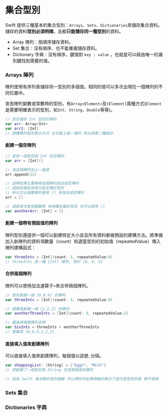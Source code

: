 # 集合型別

Swift 提供三種基本的集合型別：`Arrays`、`Sets`、`Dictionaries`來儲存集合資料。儲存的資料**型別必須明確**，且都**只能儲存同一種型別**的資料。

- Array 陣列：按順序儲存資料。
- Set 集合：沒有順序、也不能重複儲存資料。
- Dictionary 字典：沒有順序，鍵值對 `key : value` ，也就是可以經由唯一的識別鍵找到需要的值。


### Arrays 陣列

陣列使用有序列表儲存同一型別的多個值。相同的值可以多次出現在一個陣列的不同位置中。

宣告陣列變數或常數時的型別，有`Array<Element>`及`[Element]`兩種方式(`Element`是需要明確表示的型別，如`Int`、`String`、`Double`等等)。

```swift
// 宣告儲存 Int 型別的陣列
var arr: Array<Int>
var arr2: [Int]
// 兩種陣列型別表示方式 在功能上是一樣的 所以用第二種就好

```

#### 創建一個空陣列

```swift
// 宣告一個型別為 Int 的空陣列
var arr = [Int]()

// 為這個陣列加上一個值
arr.append(12)

// 這時如果又要再將這個陣列指派成空陣列
// 因為前面宣告時已經定義好型別
// 所以可以很簡單的使用 [] 來指派成空陣列
arr = []

// 或是首次宣告變數時 有明確定義好型別 也可以使用 []
var anotherArr: [Int] = []

```

#### 創建一個帶有預設值的陣列

陣列型別還提供一個可以創建特定大小並且所有資料都被預設的建構方法。將準備加入新陣列的資料項數量（count）和適當型別的初始值（repeatedValue）傳入陣列建構函式：

```swift
var threeInts = [Int](count: 3, repeatedValue:0)
// threeInts 是一種 [Int] 陣列, 等於 [0, 0, 0]

```

#### 合併兩個陣列

陣列可以使用加法運算子`+`來合併兩個陣列。

```swift
// 首先創建一個 [0,0,0] 的陣列
var threeInts = [Int](count: 3, repeatedValue:0)

// 接著再創建一個 [2,2,2] 的陣列
var anotherThreeInts = [Int](count: 3, repeatedValue:2)

// 最後將兩個陣列合併
var SixInts = threeInts + anotherThreeInts
// 會變成 [0,0,0,2,2,2]

```

#### 直接填入值來創建陣列

可以直接填入值來創建陣列，每個值以逗號`,`分隔。

```swift
var shoppingList: [String] = ["Eggs", "Milk"]
// 即創建了一個型別為 String 包含兩個值的陣列

// 因為 Swift 會自動的型別推斷 所以陣列中如果明確的表示了是什麼型別的值 便不用再

```



### Sets 集合




### Dictionaries 字典